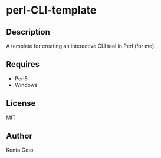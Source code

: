 # perl-CLI-template

## Description  
A template for creating an interactive CLI tool in Perl (for me).

## Requires  
- Perl5
- Windows

## License  
MIT  

## Author  
Kenta Goto  
